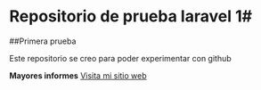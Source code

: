 # Repositorio de prueba laravel 1#
##Primera prueba

Este repositorio se creo para poder experimentar con github

**Mayores informes**
[Visita mi sitio web](www.animeflv.net)
